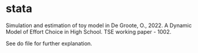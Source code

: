 # stata

Simulation and estimation of toy model in De Groote, O., 2022. A Dynamic Model of Effort Choice in High School. TSE working paper - 1002. 

See do file for further explanation.
